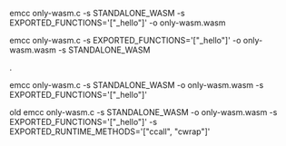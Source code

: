 
emcc only-wasm.c -s STANDALONE_WASM -s EXPORTED_FUNCTIONS='["_hello"]' -o only-wasm.wasm




emcc only-wasm.c -s EXPORTED_FUNCTIONS='["_hello"]'  -o only-wasm.wasm -s STANDALONE_WASM


.





emcc only-wasm.c -s STANDALONE_WASM -o only-wasm.wasm -s EXPORTED_FUNCTIONS='["_hello"]'





old
emcc only-wasm.c  -s STANDALONE_WASM -o only-wasm.wasm -s EXPORTED_FUNCTIONS='["_hello"]' -s EXPORTED_RUNTIME_METHODS='["ccall", "cwrap"]'
